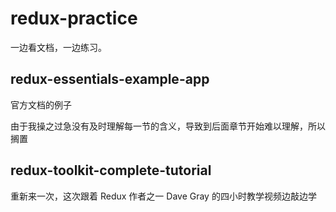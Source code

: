 # redux-practice

一边看文档，一边练习。



## redux-essentials-example-app

官方文档的例子

由于我操之过急没有及时理解每一节的含义，导致到后面章节开始难以理解，所以搁置



## redux-toolkit-complete-tutorial

重新来一次，这次跟着 Redux 作者之一 Dave Gray 的四小时教学视频边敲边学

